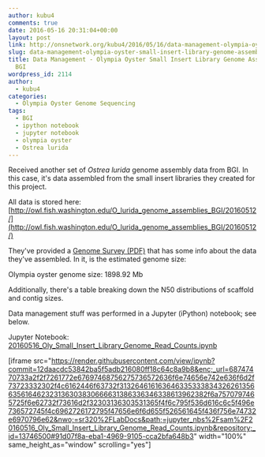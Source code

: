 ```yaml
---
author: kubu4
comments: true
date: 2016-05-16 20:31:04+00:00
layout: post
link: http://onsnetwork.org/kubu4/2016/05/16/data-management-olympia-oyster-small-insert-library-genome-assembly-from-bgi/
slug: data-management-olympia-oyster-small-insert-library-genome-assembly-from-bgi
title: Data Management - Olympia Oyster Small Insert Library Genome Assembly from
  BGI
wordpress_id: 2114
author:
  - kubu4
categories:
  - Olympia Oyster Genome Sequencing
tags:
  - BGI
  - ipython notebook
  - jupyter notebook
  - olympia oyster
  - Ostrea lurida
---
```


Received another set of _Ostrea lurida_ genome assembly data from BGI. In this case, it's data assembled from the small insert libraries they created for this project.

All data is stored here: [http://owl.fish.washington.edu/O_lurida_genome_assemblies_BGI/20160512/](http://owl.fish.washington.edu/O_lurida_genome_assemblies_BGI/20160512/)

They've provided a [Genome Survey (PDF)](http://owl.fish.washington.edu/O_lurida_genome_assemblies_BGI/20160512/20160512_F15FTSUSAT0327_genome_survey.pdf) that has some info about the data they've assembled. In it, is the estimated genome size:

Olympia oyster genome size: 1898.92 Mb

Additionally, there's a table breaking down the N50 distributions of scaffold and contig sizes.

Data management stuff was performed in a Jupyter (iPython) notebook; see below.

Jupyter Notebook: [20160516_Oly_Small_Insert_Library_Genome_Read_Counts.ipynb](https://github.com/sr320/LabDocs/blob/master/jupyter_nbs/sam/20160516_Oly_Small_Insert_Library_Genome_Read_Counts.ipynb)

[iframe src="https://render.githubusercontent.com/view/ipynb?commit=12daacdc53842ba5f5adb216080ff18c64c8a9b8&enc;_url=68747470733a2f2f7261772e67697468756275736572636f6e74656e742e636f6d2f73723332302f4c6162446f63732f313264616163646335333834326261356635616462323136303830666631386336346338613962382f6a7570797465725f6e62732f73616d2f32303136303531365f4f6c795f536d616c6c5f496e736572745f4c6962726172795f47656e6f6d655f526561645f436f756e74732e6970796e62&nwo;=sr320%2FLabDocs&path;=jupyter_nbs%2Fsam%2F20160516_Oly_Small_Insert_Library_Genome_Read_Counts.ipynb&repository;_id=13746500#91d07f8a-eba1-4969-9105-cca2bfa648b3" width="100%" same_height_as="window" scrolling="yes"]

